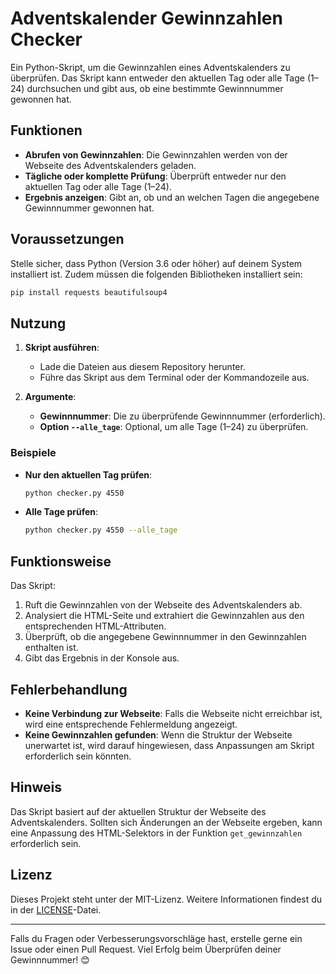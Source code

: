 
# Adventskalender Gewinnzahlen Checker

Ein Python-Skript, um die Gewinnzahlen eines Adventskalenders zu überprüfen. Das Skript kann entweder den aktuellen Tag oder alle Tage (1–24) durchsuchen und gibt aus, ob eine bestimmte Gewinnnummer gewonnen hat.

## Funktionen

- **Abrufen von Gewinnzahlen**: Die Gewinnzahlen werden von der Webseite des Adventskalenders geladen.
- **Tägliche oder komplette Prüfung**: Überprüft entweder nur den aktuellen Tag oder alle Tage (1–24).
- **Ergebnis anzeigen**: Gibt an, ob und an welchen Tagen die angegebene Gewinnnummer gewonnen hat.

## Voraussetzungen

Stelle sicher, dass Python (Version 3.6 oder höher) auf deinem System installiert ist. Zudem müssen die folgenden Bibliotheken installiert sein:

```bash
pip install requests beautifulsoup4
```

## Nutzung

1. **Skript ausführen**:
   - Lade die Dateien aus diesem Repository herunter.
   - Führe das Skript aus dem Terminal oder der Kommandozeile aus.

2. **Argumente**:
   - **Gewinnnummer**: Die zu überprüfende Gewinnnummer (erforderlich).
   - **Option `--alle_tage`**: Optional, um alle Tage (1–24) zu überprüfen.

### Beispiele

- **Nur den aktuellen Tag prüfen**:
   ```bash
   python checker.py 4550
   ```

- **Alle Tage prüfen**:
   ```bash
   python checker.py 4550 --alle_tage
   ```

## Funktionsweise

Das Skript:

1. Ruft die Gewinnzahlen von der Webseite des Adventskalenders ab.
2. Analysiert die HTML-Seite und extrahiert die Gewinnzahlen aus den entsprechenden HTML-Attributen.
3. Überprüft, ob die angegebene Gewinnnummer in den Gewinnzahlen enthalten ist.
4. Gibt das Ergebnis in der Konsole aus.

## Fehlerbehandlung

- **Keine Verbindung zur Webseite**: Falls die Webseite nicht erreichbar ist, wird eine entsprechende Fehlermeldung angezeigt.
- **Keine Gewinnzahlen gefunden**: Wenn die Struktur der Webseite unerwartet ist, wird darauf hingewiesen, dass Anpassungen am Skript erforderlich sein könnten.

## Hinweis

Das Skript basiert auf der aktuellen Struktur der Webseite des Adventskalenders. Sollten sich Änderungen an der Webseite ergeben, kann eine Anpassung des HTML-Selektors in der Funktion `get_gewinnzahlen` erforderlich sein.

## Lizenz

Dieses Projekt steht unter der MIT-Lizenz. Weitere Informationen findest du in der [LICENSE](LICENSE)-Datei.

---

Falls du Fragen oder Verbesserungsvorschläge hast, erstelle gerne ein Issue oder einen Pull Request. Viel Erfolg beim Überprüfen deiner Gewinnnummer! 😊
